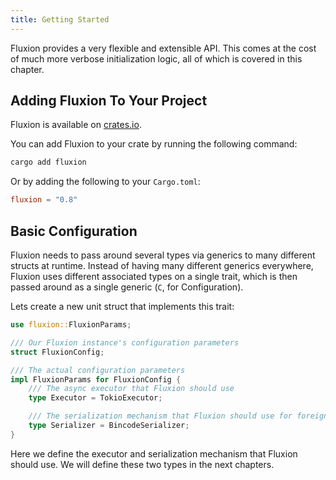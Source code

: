 ```yaml
---
title: Getting Started
---
```


Fluxion provides a very flexible and extensible API. This comes at the cost of much more verbose initialization logic, all of which is covered in this chapter.

## Adding Fluxion To Your Project

Fluxion is available on [crates.io](https://crates.io/crates/fluxion).

You can add Fluxion to your crate by running the following command:
```sh
cargo add fluxion
```

Or by adding the following to your `Cargo.toml`:
``` toml
fluxion = "0.8"
```

## Basic Configuration

Fluxion needs to pass around several types via generics to many different structs at runtime. Instead of having many different generics everywhere, Fluxion uses different associated types on a single trait, which is then passed around as a single generic (`C`, for Configuration).

Lets create a new unit struct that implements this trait:

``` rust
use fluxion::FluxionParams;

/// Our Fluxion instance's configuration parameters
struct FluxionConfig;

/// The actual configuration parameters
impl FluxionParams for FluxionConfig {
    /// The async executor that Fluxion should use
    type Executor = TokioExecutor;

    /// The serialization mechanism that Fluxion should use for foreign messages.
    type Serializer = BincodeSerializer;
}
```

Here we define the executor and serialization mechanism that Fluxion should use. We will define these two types in the next chapters.